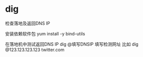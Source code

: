 # dig
检查落地及返回DNS IP

安装依赖软件包
yum install -y bind-utils

在落地机中测试返回DNS IP
dig @填写DNSIP 填写检测网址
比如
dig @123.123.123.123 twitter.com
